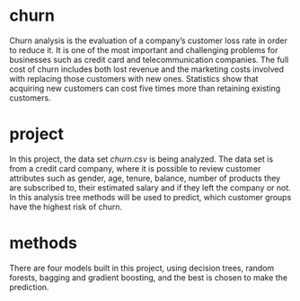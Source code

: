 # churn

Churn analysis is the evaluation of a company’s customer loss rate in order to reduce it. It is one of the most important and challenging problems for businesses such as credit card and telecommunication companies. The full cost of churn includes both lost revenue and the marketing costs involved with replacing those customers with new ones. Statistics show that acquiring new customers can cost five times more than retaining existing customers.

# project

In this project, the data set $churn.csv$ is being analyzed. The data set is from a credit card company, where it is possible to review customer attributes such as gender, age, tenure, balance, number of products they are subscribed to, their estimated salary and if they left the company or not. In this analysis tree methods will be used to predict, which customer groups have the highest risk of churn.

# methods

There are four models built in this project, using decision trees, random forests, bagging and gradient boosting, and the best is chosen to make the prediction.
